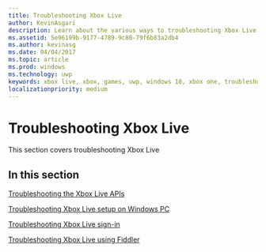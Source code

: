 ```yaml
---
title: Troubleshooting Xbox Live
author: KevinAsgari
description: Learn about the various ways to troubleshooting Xbox Live development.
ms.assetid: 5e96199b-9177-4789-9c80-79f6b83a2db4
ms.author: kevinasg
ms.date: 04/04/2017
ms.topic: article
ms.prod: windows
ms.technology: uwp
keywords: xbox live, xbox, games, uwp, windows 10, xbox one, troubleshoot
localizationpriority: medium
---
```


# Troubleshooting Xbox Live

This section covers troubleshooting Xbox Live

## In this section

[Troubleshooting the Xbox Live APIs](troubleshooting-the-xbox-live-services-api.md)

[Troubleshooting Xbox Live setup on Windows PC](troubleshooting-pc-setup.md)

[Troubleshooting Xbox Live sign-in](troubleshooting-sign-in.md)

[Troubleshooting Xbox Live using Fiddler](how-to-set-up-fiddler-for-debugging.md)
